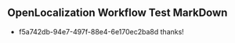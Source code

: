 ## OpenLocalization Workflow Test MarkDown
* f5a742db-94e7-497f-88e4-6e170ec2ba8d thanks!

<!--HONumber=Aug16_HO1-->


